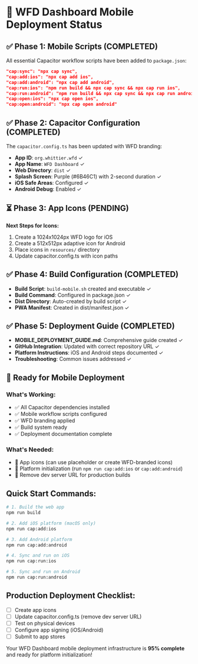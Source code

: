 # 📱 WFD Dashboard Mobile Deployment Status

## ✅ Phase 1: Mobile Scripts (COMPLETED)

All essential Capacitor workflow scripts have been added to `package.json`:

```json
"cap:sync": "npx cap sync",
"cap:add:ios": "npx cap add ios",
"cap:add:android": "npx cap add android",
"cap:run:ios": "npm run build && npx cap sync && npx cap run ios",
"cap:run:android": "npm run build && npx cap sync && npx cap run android",
"cap:open:ios": "npx cap open ios",
"cap:open:android": "npx cap open android"
```

## ✅ Phase 2: Capacitor Configuration (COMPLETED)

The `capacitor.config.ts` has been updated with WFD branding:

- **App ID**: `org.whittier.wfd` ✓
- **App Name**: `WFD Dashboard` ✓
- **Web Directory**: `dist` ✓
- **Splash Screen**: Purple (#6B46C1) with 2-second duration ✓
- **iOS Safe Areas**: Configured ✓
- **Android Debug**: Enabled ✓

## ⏳ Phase 3: App Icons (PENDING)

**Next Steps for Icons:**
1. Create a 1024x1024px WFD logo for iOS
2. Create a 512x512px adaptive icon for Android
3. Place icons in `resources/` directory
4. Update capacitor.config.ts with icon paths

## ✅ Phase 4: Build Configuration (COMPLETED)

- **Build Script**: `build-mobile.sh` created and executable ✓
- **Build Command**: Configured in package.json ✓
- **Dist Directory**: Auto-created by build script ✓
- **PWA Manifest**: Created in dist/manifest.json ✓

## ✅ Phase 5: Deployment Guide (COMPLETED)

- **MOBILE_DEPLOYMENT_GUIDE.md**: Comprehensive guide created ✓
- **GitHub Integration**: Updated with correct repository URL ✓
- **Platform Instructions**: iOS and Android steps documented ✓
- **Troubleshooting**: Common issues addressed ✓

## 🚀 Ready for Mobile Deployment

### What's Working:
- ✅ All Capacitor dependencies installed
- ✅ Mobile workflow scripts configured
- ✅ WFD branding applied
- ✅ Build system ready
- ✅ Deployment documentation complete

### What's Needed:
- 🎨 App icons (can use placeholder or create WFD-branded icons)
- 📱 Platform initialization (run `npm run cap:add:ios` or `cap:add:android`)
- 🔧 Remove dev server URL for production builds

## Quick Start Commands:

```bash
# 1. Build the web app
npm run build

# 2. Add iOS platform (macOS only)
npm run cap:add:ios

# 3. Add Android platform
npm run cap:add:android

# 4. Sync and run on iOS
npm run cap:run:ios

# 5. Sync and run on Android
npm run cap:run:android
```

## Production Deployment Checklist:

- [ ] Create app icons
- [ ] Update capacitor.config.ts (remove dev server URL)
- [ ] Test on physical devices
- [ ] Configure app signing (iOS/Android)
- [ ] Submit to app stores

Your WFD Dashboard mobile deployment infrastructure is **95% complete** and ready for platform initialization!
